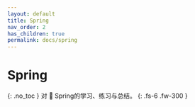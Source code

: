 ```yaml
---
layout: default
title: Spring 
nav_order: 2
has_children: true
permalink: docs/spring
---
```


# Spring
{: .no_toc }
对 🌿 Spring的学习、练习与总结。
{: .fs-6 .fw-300 }
